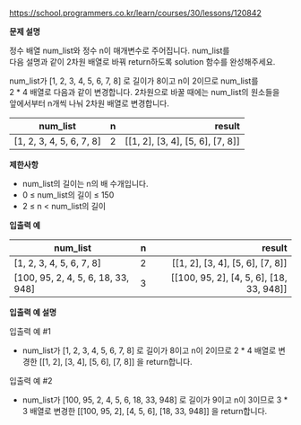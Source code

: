 https://school.programmers.co.kr/learn/courses/30/lessons/120842

**문제 설명**

정수 배열 num_list와 정수 n이 매개변수로 주어집니다. num_list를 <br> 
다음 설명과 같이 2차원 배열로 바꿔 return하도록 solution 함수를 완성해주세요.

num_list가 [1, 2, 3, 4, 5, 6, 7, 8] 로 길이가 8이고 n이 2이므로 num_list를 <br> 
2 * 4 배열로 다음과 같이 변경합니다. 2차원으로 바꿀 때에는 num_list의 원소들을 <br> 
앞에서부터 n개씩 나눠 2차원 배열로 변경합니다.

| num_list                 |  	n |                           	result |
|--------------------------|----:|----------------------------------:|
| [1, 2, 3, 4, 5, 6, 7, 8] |  	2 | 	[[1, 2], [3, 4], [5, 6], [7, 8]] |

**제한사항**

- num_list의 길이는 n의 배 수개입니다.
- 0 ≤ num_list의 길이 ≤ 150
- 2 ≤ n < num_list의 길이

**입출력 예**

| num_list                           |  	n |                                   	result |
|------------------------------------|----:|------------------------------------------:|
| [1, 2, 3, 4, 5, 6, 7, 8]           |  	2 |         	[[1, 2], [3, 4], [5, 6], [7, 8]] |
| [100, 95, 2, 4, 5, 6, 18, 33, 948] |  	3 | 	[[100, 95, 2], [4, 5, 6], [18, 33, 948]] |

**입출력 예 설명**

입출력 예 #1

- num_list가 [1, 2, 3, 4, 5, 6, 7, 8] 로 길이가 8이고 n이 2이므로 2 * 4 배열로 변경한 [[1, 2], [3, 4], [5, 6], [7, 8]] 을 return합니다.

입출력 예 #2

- num_list가 [100, 95, 2, 4, 5, 6, 18, 33, 948] 로 길이가 9이고 n이 3이므로 3 * 3 배열로 변경한 [[100, 95, 2], [4, 5, 6], [18, 33, 948]] 을 return합니다.